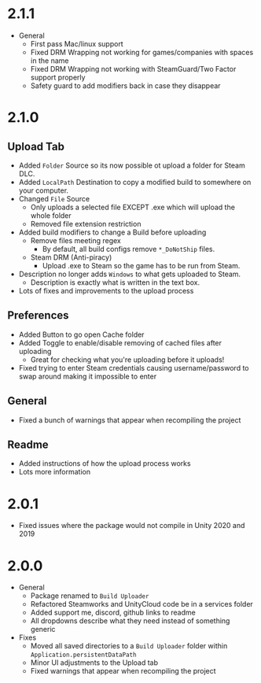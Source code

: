 # 2.1.1
- General
  - First pass Mac/linux support
  - Fixed DRM Wrapping not working for games/companies with spaces in the name
  - Fixed DRM Wrapping not working with SteamGuard/Two Factor support properly
  - Safety guard to add modifiers back in case they disappear


# 2.1.0
## Upload Tab
- Added `Folder` Source so its now possible ot upload a folder for Steam DLC.
- Added `LocalPath` Destination to copy a modified build to somewhere on your computer.
- Changed `File` Source
  - Only uploads a selected file EXCEPT .exe which will upload the whole folder
  - Removed file extension restriction
- Added build modifiers to change a Build before uploading
  - Remove files meeting regex
    - By default, all build configs remove `*_DoNotShip` files.
  - Steam DRM (Anti-piracy)
    - Upload .exe to Steam so the game has to be run from Steam.
- Description no longer adds `Windows` to what gets uploaded to Steam.
  - Description is exactly what is written in the text box.
- Lots of fixes and improvements to the upload process

## Preferences
- Added Button to go open Cache folder
- Added Toggle to enable/disable removing of cached files after uploading
  - Great for checking what you're uploading before it uploads!
- Fixed trying to enter Steam credentials causing username/password to swap around making it impossible to enter

##  General
- Fixed a bunch of warnings that appear when recompiling the project

## Readme
- Added instructions of how the upload process works
- Lots more information

# 2.0.1
- Fixed issues where the package would not compile in Unity 2020 and 2019

# 2.0.0
- General
  - Package renamed to `Build Uploader`
  - Refactored Steamworks and UnityCloud code be in a services folder
  - Added support me, discord, github links to readme
  - All dropdowns describe what they need instead of something generic
- Fixes
  - Moved all saved directories to a `Build Uploader` folder within `Application.persistentDataPath`
  - Minor UI adjustments to the Upload tab
  - Fixed warnings that appear when recompiling the project
